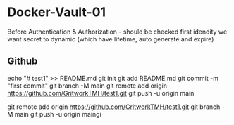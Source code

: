 # Docker-Vault-01
Before Authentication & Authorization - should be checked first idendity
we want secret to dynamic (which have lifetime, auto generate and expire)

## Github
echo "# test1" >> README.md
git init
git add README.md
git commit -m "first commit"
git branch -M main
git remote add origin https://github.com/GritworkTMH/test1.git
git push -u origin main

git remote add origin https://github.com/GritworkTMH/test1.git
git branch -M main
git push -u origin maingi